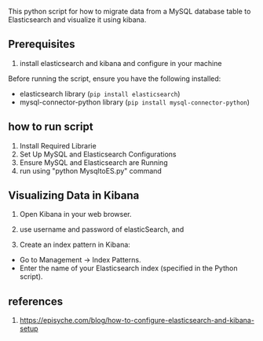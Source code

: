 This python script for how to migrate data from a MySQL database table to Elasticsearch and visualize it using kibana.

## Prerequisites
1. install elasticsearch and kibana and configure in your machine


Before running the script, ensure you have the following installed:

- elasticsearch library (`pip install elasticsearch`)
- mysql-connector-python library (`pip install mysql-connector-python`)




## how to run script 
1. Install Required Librarie
2. Set Up MySQL and Elasticsearch Configurations
3. Ensure MySQL and Elasticsearch are Running
4. run using "python MysqltoES.py" command


## Visualizing Data in Kibana

1. Open Kibana in your web browser.

2. use username and password of elasticSearch, and

2. Create an index pattern in Kibana:
- Go to Management -> Index Patterns.
- Enter the name of your Elasticsearch index (specified in the Python script).


## references
1. https://episyche.com/blog/how-to-configure-elasticsearch-and-kibana-setup

